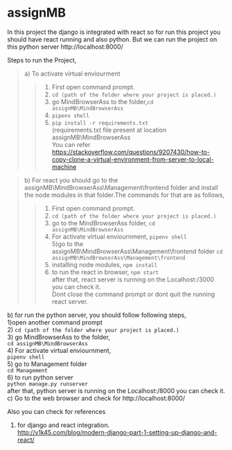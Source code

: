 # assignMB

In this project the django is integrated with react so for run this project you should have react running and also python. But we can run the project on this python server http://localhost:8000/   

Steps to run the Project,  
> a) To activate virtual enviourment  
>> 1) First open command prompt.  
>> 2) `cd (path of the folder where your project is placed.)`  
>> 3) go MindBrowserAss to the folder,`cd assignMB\MindBrowserAss`  
>> 4) `pipenv shell`  
>> 5) `pip install -r requirements.txt`  
    (requirements.txt file present at location assignMB\MindBrowserAss  
You can refer https://stackoverflow.com/questions/9207430/how-to-copy-clone-a-virtual-environment-from-server-to-local-machine  

    
    
> b) For react you should go to the assignMB\MindBrowserAss\Management\frontend folder and install the node modules in that folder.The           commands for that are as follows,  
 >> 1) First open command prompt.  
 >> 2) `cd (path of the folder where your project is placed.)`  
 >> 3) go  to the MindBrowserAss folder, `cd assignMB\MindBrowserAss`  
 >> 4) For activate virtual enviournment, `pipenv shell`  
 >> 5)go to the assignMB\MindBrowserAss\Management\frontend folder   `cd assignMB\MindBrowserAss\Management\frontend`   
 >> 6) installing node modules,   `npm install`  
 >> 7)  to run the react in browser,  `npm start`  
  after that, react server is running on the Localhost:/3000 you can check it.  
  Dont close the command prompt or dont quit the running react server.  


b) for run the python server, you should follow following steps,  
    1)open another command prompt  
    2) `cd (path of the folder where your project is placed.)`  
    3) go MindBrowserAss to the folder,  
         `cd assignMB\MindBrowserAss`  
    4) For activate virtual enviournment,  
          `pipenv shell`  
     5) go to Management folder  
        `cd Management`  
     6) to run python server  
        `python manage.py runserver`  
      after that, python server is running on the Localhost:/8000 you can check it.  
c) Go to the web browser and check for http://localhost:8000/   
        
  Also you can check for references   
  1) for django and react integration.  
         http://v1k45.com/blog/modern-django-part-1-setting-up-django-and-react/  
         
 
     

      

